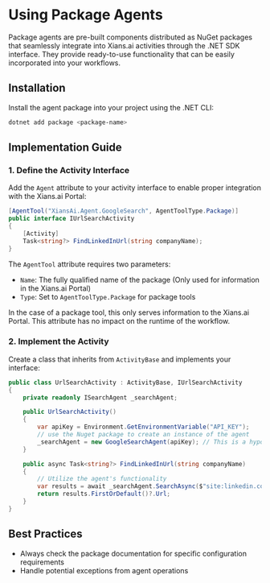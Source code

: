 # Using Package Agents

Package agents are pre-built components distributed as NuGet packages that seamlessly integrate into Xians.ai activities through the .NET SDK interface. They provide ready-to-use functionality that can be easily incorporated into your workflows.

## Installation

Install the agent package into your project using the .NET CLI:

```bash
dotnet add package <package-name>
```

## Implementation Guide

### 1. Define the Activity Interface

Add the `Agent` attribute to your activity interface to enable proper integration with the Xians.ai Portal:

```csharp
[AgentTool("XiansAi.Agent.GoogleSearch", AgentToolType.Package)]
public interface IUrlSearchActivity
{
    [Activity]
    Task<string?> FindLinkedInUrl(string companyName);
}
```

The `AgentTool` attribute requires two parameters:

- `Name`: The fully qualified name of the package (Only used for information in the Xians.ai Portal)
- `Type`: Set to `AgentToolType.Package` for package tools

In the case of a package tool, this only serves information to the Xians.ai Portal. This attribute has no impact on the runtime of the workflow.

### 2. Implement the Activity

Create a class that inherits from `ActivityBase` and implements your interface:

```csharp
public class UrlSearchActivity : ActivityBase, IUrlSearchActivity
{
    private readonly ISearchAgent _searchAgent;

    public UrlSearchActivity()
    {
        var apiKey = Environment.GetEnvironmentVariable("API_KEY");
        // use the Nuget package to create an instance of the agent
        _searchAgent = new GoogleSearchAgent(apiKey); // This is a hypothetical agent that we are using as an example
    }

    public async Task<string?> FindLinkedInUrl(string companyName)
    {
        // Utilize the agent's functionality
        var results = await _searchAgent.SearchAsync($"site:linkedin.com {companyName} company");
        return results.FirstOrDefault()?.Url;
    }
}
```

## Best Practices

- Always check the package documentation for specific configuration requirements
- Handle potential exceptions from agent operations
